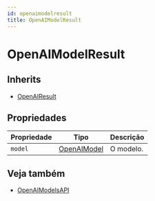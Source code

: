 ```yaml
---
id: openaimodelresult
title: OpenAIModelResult
---
```


# OpenAIModelResult

## Inherits

- [OpenAIResult](OpenAIResult.md)

## Propriedades

| Propriedade | Tipo                          | Descrição                 |
| ----------- | ----------------------------- | ------------------------- |
| `model`     | [OpenAIModel](OpenAIModel.md) | O modelo. |

## Veja também

- [OpenAIModelsAPI](OpenAIModelsAPI.md)
